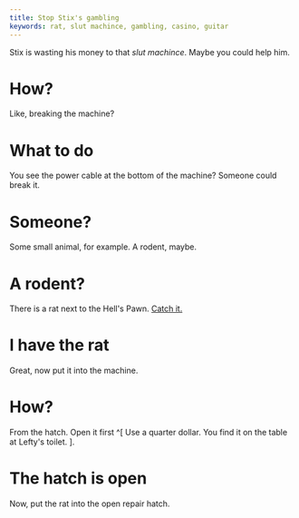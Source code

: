 ```yaml
---
title: Stop Stix's gambling
keywords: rat, slut machince, gambling, casino, guitar
---
```


Stix is wasting his money to that _slut machince_. Maybe you could help him.

# How?
Like, breaking the machine?

# What to do
You see the power cable at the bottom of the machine? Someone could break it.

# Someone?
Some small animal, for example. A rodent, maybe.

# A rodent?
There is a rat next to the Hell's Pawn. [Catch it.](/060-hellspawn/030-rat.md)

# I have the rat
Great, now put it into the machine.

# How?
From the hatch. Open it first ^[ Use a quarter dollar. You find it on the table at Lefty's toilet. ].

# The hatch is open
Now, put the rat into the open repair hatch.
